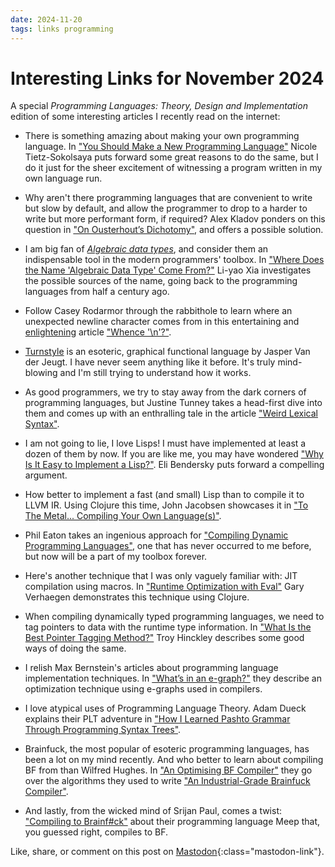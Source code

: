 ```yaml
---
date: 2024-11-20
tags: links programming
---
```


# Interesting Links for November 2024

A special *Programming Languages: Theory, Design and Implementation* edition of some interesting articles I recently read on the internet:

- There is something amazing about making your own programming language. In ["You Should Make a New Programming Language"](https://ntietz.com/blog/you-should-make-a-new-terrible-programming-language/) Nicole Tietz-Sokolsaya puts forward some great reasons to do the same, but I do it just for the sheer excitement of witnessing a program written in my own language run.

- Why aren't there programming languages that are convenient to write but slow by default, and allow the programmer to drop to a harder to write but more performant form, if required? Alex Kladov ponders on this question in ["On Ousterhout’s Dichotomy"](https://matklad.github.io/2024/10/06/ousterhouts-dichotomy.html), and offers a possible solution.

- I am big fan of [_Algebraic data types_](https://en.wikipedia.org/wiki/Algebraic_data_type), and consider them an indispensable tool in the modern programmers' toolbox. In ["Where Does the Name 'Algebraic Data Type' Come From?"](https://blog.poisson.chat/posts/2024-07-26-adt-history.html) Li-yao Xia investigates the possible sources of the name, going back to the programming languages from half a century ago.

- Follow Casey Rodarmor through the rabbithole to learn where an unexpected newline character comes from in this entertaining and [enlightening](https://dl.acm.org/doi/10.1145/358198.358210) article ["Whence '\\n'?"](https://casey.github.io/blog/whence-newline/).

- [Turnstyle](https://jaspervdj.be/posts/2024-08-21-turnstyle.html) is an esoteric, graphical functional language by Jasper Van der Jeugt. I have never seem anything like it before. It's truly mind-blowing and I'm still trying to understand how it works.

- As good programmers, we try to stay away from the dark corners of programming languages, but Justine Tunney takes a head-first dive into them and comes up with an enthralling tale in the article ["Weird Lexical Syntax"](https://justine.lol/lex/).

- I am not going to lie, I love Lisps! I must have implemented at least a dozen of them by now. If you are like me, you may have wondered ["Why Is It Easy to Implement a Lisp?"](https://eli.thegreenplace.net/2022/why-is-it-easy-to-implement-a-lisp/). Eli Bendersky puts forward a compelling argument.

- How better to implement a fast (and small) Lisp than to compile it to LLVM IR. Using Clojure this time, John Jacobsen showcases it in ["To The Metal... Compiling Your Own Language(s)"](http://johnj.com/posts/to-the-metal/).

- Phil Eaton takes an ingenious approach for ["Compiling Dynamic Programming Languages"](https://notes.eatonphil.com/compiling-dynamic-programming-languages.html), one that has never occurred to me before, but now will be a part of my toolbox forever.

- Here's another technique that I was only vaguely familiar with: JIT compilation using macros. In ["Runtime Optimization with Eval"](https://cuddly-octo-palm-tree.com/posts/2021-02-14-eval-opti/) Gary Verhaegen demonstrates this technique using Clojure.

- When compiling dynamically typed programming languages, we need to tag pointers to data with the runtime type information. In ["What Is the Best Pointer Tagging Method?"](https://coredumped.dev/2024/09/09/what-is-the-best-pointer-tagging-method/) Troy Hinckley describes some good ways of doing the same.

- I relish Max Bernstein's articles about programming language implementation techniques. In ["What’s in an e-graph?"](https://bernsteinbear.com/blog/whats-in-an-egraph/) they describe an optimization technique using e-graphs used in compilers.

- I love atypical uses of Programming Language Theory. Adam Dueck explains their PLT adventure in ["How I Learned Pashto Grammar Through Programming Syntax Trees"](https://adueck.github.io/blog/how-i-learned-pashto-grammar-through-programming-syntax-trees/).

- Brainfuck, the most popular of esoteric programming languages, has been a lot on my mind recently. And who better to learn about compiling BF from than Wilfred Hughes. In ["An Optimising BF Compiler"](https://www.wilfred.me.uk/blog/2015/08/29/an-optimising-bf-compiler/) they go over the algorithms they used to write ["An Industrial-Grade Brainfuck Compiler"](https://bfc.wilfred.me.uk/).

- And lastly, from the wicked mind of Srijan Paul, comes a twist: ["Compiling to Brainf#ck"](https://injuly.in/blog/bfinbf/index.html) about their programming language Meep that, you guessed right, compiles to BF.

Like, share, or comment on this post on [Mastodon](https://fantastic.earth/@abnv/113516066682728028){:class="mastodon-link"}.
